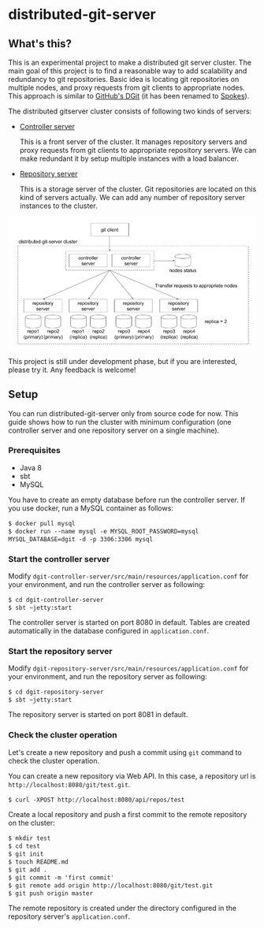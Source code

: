 distributed-git-server
========

## What's this?

This is an experimental project to make a distributed git server cluster. The main goal of this project is to find a reasonable way to add scalability and redundancy to git repositories. Basic idea is locating git repositories on multiple nodes, and proxy requests from git clients to appropriate nodes. This approach is similar to [GitHub's DGit](https://githubengineering.com/introducing-dgit/) (it has been renamed to [Spokes](https://githubengineering.com/building-resilience-in-spokes/)).

The distributed gitserver cluster consists of following two kinds of servers:

- [Controller server](https://github.com/takezoe/distributed-git-server/tree/master/dgit-controller-server)

  This is a front server of the cluster. It manages repository servers and proxy requests from git clients to appropriate repository servers. We can make redundant it by setup multiple instances with a load balancer. 

- [Repository server](https://github.com/takezoe/distributed-git-server/tree/master/dgit-repository-server)

  This is a storage server of the cluster. Git repositories are located on this kind of servers actually. We can add any number of repository server instances to the cluster.

![Architecture](architecture.png)

This project is still under development phase, but if you are interested, please try it. Any feedback is welcome!

## Setup

You can run distributed-git-server only from source code for now. This guide shows how to run the cluster with minimum configuration (one controller server and one repository server on a single machine).

### Prerequisites

- Java 8
- sbt
- MySQL

You have to create an empty database before run the controller server. If you use docker, run a MySQL container as follows:

```
$ docker pull mysql
$ docker run --name mysql -e MYSQL_ROOT_PASSWORD=mysql MYSQL_DATABASE=dgit -d -p 3306:3306 mysql
```

### Start the controller server

Modify `dgit-controller-server/src/main/resources/application.conf` for your environment, and run the controller server as following:

```
$ cd dgit-controller-server
$ sbt ~jetty:start
```

The controller server is started on port 8080 in default. Tables are created automatically in the database configured in `application.conf`.

### Start the repository server

Modify `dgit-repository-server/src/main/resources/application.conf` for your environment, and run the repository server as following:

```
$ cd dgit-repository-server
$ sbt ~jetty:start
```

The repository server is started on port 8081 in default.

### Check the cluster operation

Let's create a new repository and push a commit using `git` command to check the cluster operation.

You can create a new repository via Web API. In this case, a repository url is `http://localhost:8080/git/test.git`.

```
$ curl -XPOST http://localhost:8080/api/repos/test
```

Create a local repository and push a first commit to the remote repository on the cluster:

```
$ mkdir test
$ cd test
$ git init
$ touch README.md
$ git add .
$ git commit -m 'first commit'
$ git remote add origin http://localhost:8080/git/test.git
$ git push origin master
```

The remote repository is created under the directory configured in the repository server's `application.conf`.
